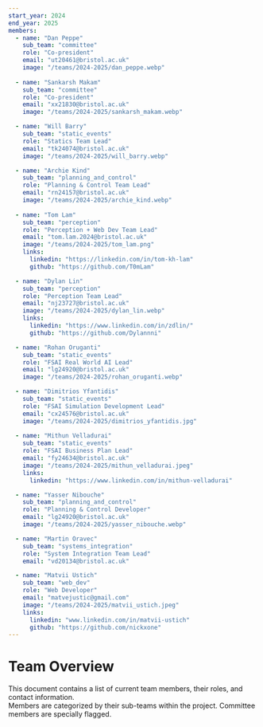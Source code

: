 ```yaml
---
start_year: 2024
end_year: 2025
members:
  - name: "Dan Peppe"
    sub_team: "committee"
    role: "Co-president"
    email: "ut20461@bristol.ac.uk"
    image: "/teams/2024-2025/dan_peppe.webp"
  
  - name: "Sankarsh Makam"
    sub_team: "committee"
    role: "Co-president"
    email: "xx21830@bristol.ac.uk"
    image: "/teams/2024-2025/sankarsh_makam.webp"

  - name: "Will Barry"
    sub_team: "static_events"
    role: "Statics Team Lead"
    email: "tk24074@bristol.ac.uk"
    image: "/teams/2024-2025/will_barry.webp"

  - name: "Archie Kind"
    sub_team: "planning_and_control"
    role: "Planning & Control Team Lead" 
    email: "rn24157@bristol.ac.uk"
    image: "/teams/2024-2025/archie_kind.webp"
      
  - name: "Tom Lam"
    sub_team: "perception"
    role: "Perception + Web Dev Team Lead"
    email: "tom.lam.2024@bristol.ac.uk"
    image: "/teams/2024-2025/tom_lam.png"
    links:
      linkedin: "https://linkedin.com/in/tom-kh-lam"
      github: "https://github.com/T0mLam"

  - name: "Dylan Lin"
    sub_team: "perception"
    role: "Perception Team Lead"
    email: "nj23727@bristol.ac.uk"
    image: "/teams/2024-2025/dylan_lin.webp"
    links:
      linkedin: "https://www.linkedin.com/in/zdlin/"
      github: "https://github.com/Dylannni"

  - name: "Rohan Oruganti"
    sub_team: "static_events"
    role: "FSAI Real World AI Lead"
    email: "lg24920@bristol.ac.uk"
    image: "/teams/2024-2025/rohan_oruganti.webp"

  - name: "Dimitrios Yfantidis"
    sub_team: "static_events"
    role: "FSAI Simulation Development Lead"
    email: "cx24576@bristol.ac.uk"
    image: "/teams/2024-2025/dimitrios_yfantidis.jpg"  
  
  - name: "Mithun Velladurai"
    sub_team: "static_events"
    role: "FSAI Business Plan Lead"
    email: "fy24634@bristol.ac.uk"
    image: "/teams/2024-2025/mithun_velladurai.jpeg"
    links:
      linkedin: "https://www.linkedin.com/in/mithun-velladurai"

  - name: "Yasser Nibouche"
    sub_team: "planning_and_control"
    role: "Planning & Control Developer"
    email: "lg24920@bristol.ac.uk"
    image: "/teams/2024-2025/yasser_nibouche.webp"

  - name: "Martin Oravec"
    sub_team: "systems_integration"
    role: "System Integration Team Lead"
    email: "vd20134@bristol.ac.uk"

  - name: "Matvii Ustich"
    sub_team: "web_dev"
    role: "Web Developer"
    email: "matvejustic@gmail.com"
    image: "/teams/2024-2025/matvii_ustich.jpeg"
    links:
      linkedin: "www.linkedin.com/in/matvii-ustich"
      github: "https://github.com/nickxone"
---
```


# Team Overview

This document contains a list of current team members, their roles, and contact information.  
Members are categorized by their sub-teams within the project. Committee members are specially flagged.
